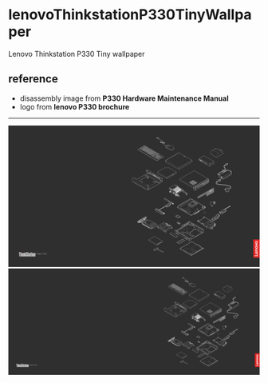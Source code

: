 # lenovoThinkstationP330TinyWallpaper
Lenovo Thinkstation P330 Tiny wallpaper

## reference
- disassembly image from **P330 Hardware Maintenance Manual**
- logo from **lenovo P330 brochure**
---
![16:9](https://github.com/icq4ever/lenovoThinkstationP330TinyWallpaper/raw/master/wallpapers/p330TinyWallpaper_3840x2160.png)
![21:9](https://github.com/icq4ever/lenovoThinkstationP330TinyWallpaper/raw/master/wallpapers/p330TinyWallpaper_2560x1080.png)

